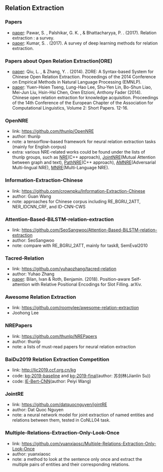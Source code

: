 ## **Relation Extraction**


### Papers
  * [paper](https://arxiv.org/pdf/1712.05191.pdf): Pawar, S. , Palshikar, G. K. , & Bhattacharyya, P. . (2017). Relation extraction : a survey.
  * [paper](https://arxiv.org/pdf/1705.03645.pdf): Kumar, S. . (2017). A survey of deep learning methods for relation extraction.

### Papers about Open Relation Extraction(ORE)
  * [paper](https://www.researchgate.net/publication/301405129_ZORE_A_Syntax-based_System_for_Chinese_Open_Relation_Extraction): Qiu, L. , & Zhang, Y. . (2014). ZORE: A Syntax-based System for Chinese Open Relation Extraction. Proceedings of the 2014 Conference on Empirical Methods in Natural Language Processing (EMNLP).
  * [paper](https://aclweb.org/anthology/E14-4003): Yuen-Hsien Tseng, Lung-Hao Lee, Shu-Yen Lin, Bo-Shun Liao, Mei-Jun Liu, Hsin-Hsi Chen, Oren Etzioni, Anthony Fader (2014). Chinese open relation extraction for knowledge acquisition. Proceedings of the 14th Conference of the European Chapter of the Association for Computational Linguistics, Volume 2: Short Papers. 12-16.
  
### OpenNRE
  * link: https://github.com/thunlp/OpenNRE
  * author: thunlp
  * note: a tensorflow-based framework for neural relation extraction tasks (mainly for English corpus)
  * extra: various NRE-related works could be found under the lists of thunlp groups, such as [NRE](https://github.com/thunlp/NRE)(C++ approach), [JointNRE](https://github.com/thunlp/JointNRE)(Mutual Attention between graph and text), [PathNRE](https://github.com/thunlp/PathNRE)(C++ approach), [AMNRE](https://github.com/thunlp/AMNRE)(Adversarial Multi-lingual NRE), [MNRE](https://github.com/thunlp/MNRE)(Multi-Language NRE).

### Information-Extraction-Chinese
  * link: https://github.com/crownpku/Information-Extraction-Chinese
  * author: Guan Wang
  * note: approaches for Chinese corpus including RE_BGRU_2ATT, NER_IDCNN_CRF, and ID-CNN-CWS

### Attention-Based-BiLSTM-relation-extraction
  * link: https://github.com/SeoSangwoo/Attention-Based-BiLSTM-relation-extraction
  * author: SeoSangwoo
  * note: compare with RE_BGRU_2ATT, mainly for task8, SemEval2010
  
### Tacred-Relation
  * link: https://github.com/yuhaozhang/tacred-relation
  * author: Yuhao Zhang
  * [paper](https://nlp.stanford.edu/pubs/zhang2017tacred.pdf): Bilan, Ivan & Roth, Benjamin. (2018). Position-aware Self-attention with Relative Positional Encodings for Slot Filling. arXiv.

### Awesome Relation Extraction
  * link: https://github.com/roomylee/awesome-relation-extraction
  * Joohong Lee

### NREPapers
  * link: https://github.com/thunlp/NREPapers
  * author: thunlp
  * note: a lists of must-read papers for neural relation extraction

### BaiDu2019 Relation Extraction Competition
  * link: http://lic2019.ccf.org.cn/kg
  * code: [kg-2019-baseline](https://github.com/bojone/kg-2019-baseline) and [kg-2019-final](https://github.com/bojone/kg-2019)(author: 苏剑林(Jianlin Su))
  * code: [IE-Bert-CNN](https://github.com/Wangpeiyi9979/IE-Bert-CNN)(author: Peiyi Wang)
  
### JointRE
  * link: https://github.com/datquocnguyen/jointRE
  * author: Dat Quoc Nguyen
  * note: a neural network model for joint extraction of named entities and relations between them, tested in CoNLL04 task.
 
### Multiple-Relations-Extraction-Only-Look-Once
  * link: https://github.com/yuanxiaosc/Multiple-Relations-Extraction-Only-Look-Once
  * author: yuanxiaosc
  * note: a method to look at the sentence only once and extract the multiple pairs of entities and their corresponding relations.

